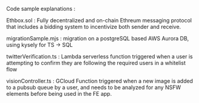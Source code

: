 Code sample explanations : 

Ethbox.sol : Fully decentralized and on-chain Ethreum messaging protocol that includes a bidding system to incentivize both sender and receive. 

migrationSample.mjs : migration on a postgreSQL based AWS Aurora DB, using kysely for TS -> SQL

twitterVerification.ts : Lambda serverless function triggered when a user is attempting to confirm they are following the required users in a whitelist flow

visionController.ts : GCloud Function triggered when a new image is added to a pubsub queue by a user, and needs to be analyzed for any NSFW elements before being used in the FE app.